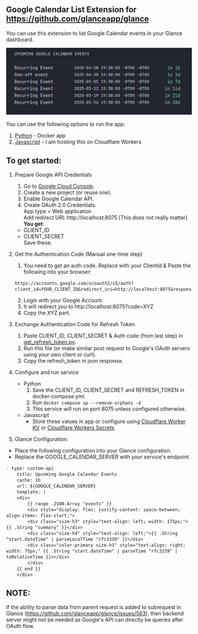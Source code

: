 ## Google Calendar List Extension for https://github.com/glanceapp/glance

You can use this extension to list Google Calendar events in your Glance dashboard.

![demo](./demo.png)

You can use the following options to run the app:
1. [Python](./Python) - Docker app
2. [Javascript](./Javascript) - I am hosting this on Cloudflare Workers  

## To get started:
1. Prepare Google API Credentials
    1. Go to [Google Cloud Console](https://console.cloud.google.com/).
    2. Create a new project (or reuse one).
    3. Enable Google Calendar API.
    4. Create OAuth 2.0 Credentials:  
    App type = Web application  
    Add redirect URI: http://localhost:8075 [This does not really matter]  
    **You get**:  
    - CLIENT_ID  
    - CLIENT_SECRET  
    Save these.
2. Get the Authentication Code (Manual one-time step)
    1. You need to get an auth code. Replace with your ClientId & Paste the following into your browser:  
    ```
    https://accounts.google.com/o/oauth2/v2/auth?client_id=YOUR_CLIENT_ID&redirect_uri=http://localhost:8075&response_type=code&scope=https://www.googleapis.com/auth/calendar.readonly&access_type=offline&prompt=consent
    ```
    2. Login with your Google Account.
    3. It will redirect you to http://localhost:8075?code=XYZ
    4. Copy the XYZ part.
    
3. Exchange Authentication Code for Refresh Token 
    1. Paste CLIENT_ID, CLIENT_SECRET & Auth code (from last step) in [get_refresh_token.py](./Python/get_refresh_token.py).
    2. Run this file (or make similar post request to Google's OAuth servers using your own client or curl).
    3. Copy the refresh_token in json response.

4. Configure and run service 
    - Python
        1. Save the CLIENT_ID, CLIENT_SECRET and REFRESH_TOKEN in docker-compose.yml
        2. Run <code>docker compose up --remove-orphans -d</code>
        3. This service will run on port 8075 unless configured otherwise.
    - Javascript
        - Store these values in app or configure using [Cloudflare Worker KV](https://developers.cloudflare.com/kv/) or [Cloudflare Workers Secrets](https://developers.cloudflare.com/workers/configuration/secrets/)

5. Glance Configuration:  
- Place the following configuration into your Glance configuration.  
- Replace the GOOGLE_CALENDAR_SERVER with your service's endpoint.
```
- type: custom-api
    title: Upcoming Google Calendar Events
    cache: 1h
    url: ${GOOGLE_CALENDAR_SERVER}
    template: |
    <div>
        {{ range .JSON.Array "events" }}
        <div style="display: flex; justify-content: space-between; align-items: flex-start;">
        <div class="size-h3" style="text-align: left; width: 175px;">{{ .String "summary" }}</div>
        <div class="size-h4" style="text-align: left;">{{ .String "start.dateTime" | parseLocalTime "rfc3339" }}</div>
        <div class="color-primary size-h3" style="text-align: right; width: 75px;" {{ .String "start.dateTime" | parseTime "rfc3339" | toRelativeTime }}></div>
        </div>
    {{ end }}
    </div>
```

## NOTE:
If the ability to parse data from parent request is added to subrequest in Glance (https://github.com/glanceapp/glance/issues/563), then backend server might not be needed as Google's API can directly be queries after OAuth flow.
